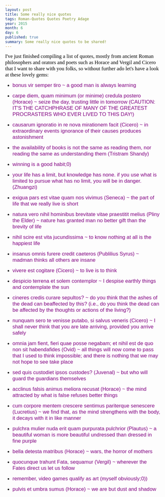 ```yaml
---
layout: post
title: Some really nice quotes
tags: Roman-Quotes Quotes Poetry Adage
year: 2015
month: 6
day: 6
published: true
summary: Some really nice quotes to be shared!
---
```

<span style="color:black; font-family:Consolas; font-size:1.2em;">
I've just finished compiling a list of quotes, mostly from ancient Roman philosophers and orators and poets such as Horace and Vergil and Cicero that I want to share with you folks, so without further ado let's have a look at these lovely gems: </span>

+ 	<span style="color:purple; font-family:Arial; font-size:1.2em;">bonus vir semper tiro ~ a good man is always learning </span>

+ 	<span style="color:purple; font-family:Arial; font-size:1.2em;">carpe diem, quam minimum (or minime) credula postero (Horace) ~ seize the day, trusting little in tomorrow (CAUTION: IT'S THE CATCHPHRASE OF MANY OF THE GREATEST PROCRASTERS WHO EVER LIVED TO THIS DAY!) </span>

+ 	<span style="color:purple; font-family:Arial; font-size:1.2em;">causarum ignoratio in re nova mirationem facit (Cicero) ~ in extraordinary events ignorance of their causes produces astonishment </span>

+ 	<span style="color:purple; font-family:Arial; font-size:1.2em;">the availability of books is not the same as reading them, nor reading the same as understanding them (Tristram Shandy) </span>

+ 	<span style="color:purple; font-family:Arial; font-size:1.2em;">winning is a good habit;0) </span>

+ 	<span style="color:purple; font-family:Arial; font-size:1.2em;">your life has a limit, but knowledge has none. if you use what is limited to pursue what has no limit, you will be in danger. (Zhuangzi) </span>

+ 	<span style="color:purple; font-family:Arial; font-size:1.2em;">exigua pars est vitae quam nos vivimus (Seneca) ~ the part of life that we really live is short </span>

+ 	<span style="color:purple; font-family:Arial; font-size:1.2em;">natura vero nihil hominibus brevitate vitae praestitit melius (Pliny the Elder) ~ nature has granted man no better gift than the brevity of life </span>

+ 	<span style="color:purple; font-family:Arial; font-size:1.2em;">nihil scire est vita jucundissima ~ to know nothing at all is the happiest life </span>

+ 	<span style="color:purple; font-family:Arial; font-size:1.2em;">insanus omnis furere credit caeteros (Publilius Syrus) ~ madman thinks all others are insane </span>

+ 	<span style="color:purple; font-family:Arial; font-size:1.2em;">vivere est cogitare (Cicero) ~ to live is to think </span>

+ 	<span style="color:purple; font-family:Arial; font-size:1.2em;">despicio terrena et solem contemplor ~ I despise earthly things and contemplate the sun </span>

+ 	<span style="color:purple; font-family:Arial; font-size:1.2em;">cineres credis curare sepultos? ~ do you think that the ashes of the dead can beaffected by this? (i.e., do you think the dead can be affected by the thoughts or actions of the living?) </span>

+ 	<span style="color:purple; font-family:Arial; font-size:1.2em;">nunquam sero te venisse putabo, si salvus veneris (Cicero) ~ I shall never think that you are late arriving, provided you arrive safely </span>

+ 	<span style="color:purple; font-family:Arial; font-size:1.2em;">omnia jam fient, fieri quae posse negabam; et nihil est de quo non sit habendafides (Ovid) ~ all things will now come to pass that I used to think impossible; and there is nothing that we may not hope to see take place </span>

+ 	<span style="color:purple; font-family:Arial; font-size:1.2em;">sed quis custodiet ipsos custodes? (Juvenal) ~ but who will guard the guardians themselves </span>

+ 	<span style="color:purple; font-family:Arial; font-size:1.2em;">acclinus falsis animus meliora recusat (Horace) ~ the mind attracted by what is false refuses better things </span>

+ 	<span style="color:purple; font-family:Arial; font-size:1.2em;">cum corpore mentem crescere sentimus pariterque senescere (Lucretius) ~ we find that, as the mind strengthens with the body, it decays with it in like manner </span>

+ 	<span style="color:purple; font-family:Arial; font-size:1.2em;">pulchra mulier nuda erit quam purpurata pulchrior (Plautus) ~ a beautiful woman is more beautiful undressed than dressed in fine purple </span>

+ 	<span style="color:purple; font-family:Arial; font-size:1.2em;">bella detesta matribus (Horace) ~ wars, the horror of mothers </span>

+ 	<span style="color:purple; font-family:Arial; font-size:1.2em;">quocunque trahunt Fata, sequamur (Vergil) ~ wherever the Fates direct us let us follow </span>

+	<span style="color:purple; font-family:Arial; font-size:1.2em;">remember, video games qualify as art (myself obviously;0)) </span>

+ 	<span style="color:purple; font-family:Arial; font-size:1.2em;">pulvis et umbra sumus (Horace) ~ we are but dust and shadow </span>